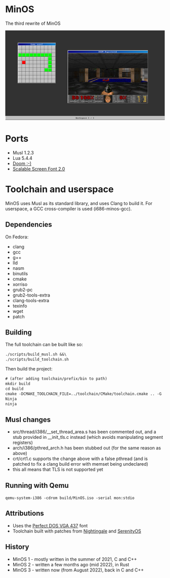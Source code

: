 # MinOS
The third rewrite of MinOS

<img alt="Screenshot of the window manager, with Snake and Doom running" src="screenshots/minwm.png"/>

# Ports
* Musl 1.2.3
* Lua 5.4.4
* [Doom :-)](https://github.com/ozkl/doomgeneric)
* [Scalable Screen Font 2.0](https://gitlab.com/bztsrc/scalable-font2/)

# Toolchain and userspace
MinOS uses Musl as its standard library, and uses Clang to build it.
For userspace, a GCC cross-compiler is used (i686-minos-gcc).

## Dependencies
On Fedora:
* clang
* gcc
* g++
* lld
* nasm
* binutils
* cmake
* xorriso
* grub2-pc
* grub2-tools-extra
* clang-tools-extra
* texinfo
* wget
* patch

## Building
The full toolchain can be built like so:
```
./scripts/build_musl.sh &&\
./scripts/build_toolchain.sh
```
Then build the project:
```
# (after adding toolchain/prefix/bin to path)
mkdir build
cd build
cmake -DCMAKE_TOOLCHAIN_FILE=../toolchain/CMake/toolchain.cmake .. -G Ninja
ninja
```

## Musl changes
* src/thread/i386/__set_thread_area.s has been commented out, and a stub provided in __init_tls.c instead (which avoids manipulating segment registers)
* arch/i386/pthred_arch.h has been stubbed out (for the same reason as above)
* crt/crt1.c supports the change above with a false pthread (and is patched to fix a clang build error with memset being undeclared)
* this all means that TLS is not supported yet

## Running with Qemu
`qemu-system-i386 -cdrom build/MinOS.iso -serial mon:stdio`

## Attributions
* Uses the [Perfect DOS VGA 437](https://www.dafont.com/perfect-dos-vga-437.font) font
* Toolchain built with patches from [Nightingale](https://github.com/tyler569/nightingale) and [SerenityOS](https://github.com/SerenityOS/serenity)

## History
* MinOS 1 - mostly written in the summer of 2021, C and C++
* MinOS 2 - written a few months ago (mid 2022), in Rust
* MinOS 3 - written now (from August 2022), back in C and C++
